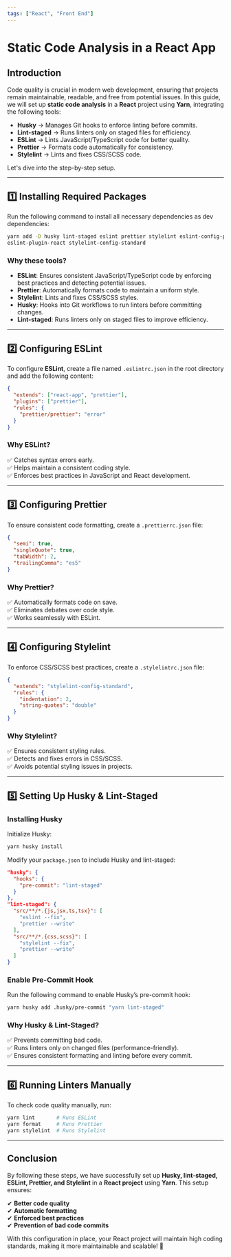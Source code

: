 ```yaml
---
tags: ["React", "Front End"]
---
```


# Static Code Analysis in a React App

## **Introduction**

Code quality is crucial in modern web development, ensuring that projects remain maintainable,
readable, and free from potential issues. In this guide, we will set up **static code analysis**
in a **React** project using **Yarn**, integrating the following tools:

- **Husky** → Manages Git hooks to enforce linting before commits.
- **Lint-staged** → Runs linters only on staged files for efficiency.
- **ESLint** → Lints JavaScript/TypeScript code for better quality.
- **Prettier** → Formats code automatically for consistency.
- **Stylelint** → Lints and fixes CSS/SCSS code.

Let's dive into the step-by-step setup.

---

## **1️⃣ Installing Required Packages**

Run the following command to install all necessary dependencies as dev dependencies:

```sh
yarn add -D husky lint-staged eslint prettier stylelint eslint-config-prettier eslint-plugin-prettier
eslint-plugin-react stylelint-config-standard
```

### **Why these tools?**

- **ESLint**: Ensures consistent JavaScript/TypeScript code by enforcing best practices and detecting
 potential issues.
- **Prettier**: Automatically formats code to maintain a uniform style.
- **Stylelint**: Lints and fixes CSS/SCSS styles.
- **Husky**: Hooks into Git workflows to run linters before committing changes.
- **Lint-staged**: Runs linters only on staged files to improve efficiency.

---

## **2️⃣ Configuring ESLint**

To configure **ESLint**, create a file named `.eslintrc.json` in the root directory and add the following
content:

```json
{
  "extends": ["react-app", "prettier"],
  "plugins": ["prettier"],
  "rules": {
    "prettier/prettier": "error"
  }
}
```

### **Why ESLint?**

✅ Catches syntax errors early.  
✅ Helps maintain a consistent coding style.  
✅ Enforces best practices in JavaScript and React development.

---

## **3️⃣ Configuring Prettier**

To ensure consistent code formatting, create a `.prettierrc.json` file:

```json
{
  "semi": true,
  "singleQuote": true,
  "tabWidth": 2,
  "trailingComma": "es5"
}
```

### **Why Prettier?**

✅ Automatically formats code on save.  
✅ Eliminates debates over code style.  
✅ Works seamlessly with ESLint.

---

## **4️⃣ Configuring Stylelint**

To enforce CSS/SCSS best practices, create a `.stylelintrc.json` file:

```json
{
  "extends": "stylelint-config-standard",
  "rules": {
    "indentation": 2,
    "string-quotes": "double"
  }
}
```

### **Why Stylelint?**

✅ Ensures consistent styling rules.  
✅ Detects and fixes errors in CSS/SCSS.  
✅ Avoids potential styling issues in projects.

---

## **5️⃣ Setting Up Husky & Lint-Staged**

### **Installing Husky**

Initialize Husky:

```sh
yarn husky install
```

Modify your `package.json` to include Husky and lint-staged:

```json
"husky": {
  "hooks": {
    "pre-commit": "lint-staged"
  }
},
"lint-staged": {
  "src/**/*.{js,jsx,ts,tsx}": [
    "eslint --fix",
    "prettier --write"
  ],
  "src/**/*.{css,scss}": [
    "stylelint --fix",
    "prettier --write"
  ]
}
```

### **Enable Pre-Commit Hook**

Run the following command to enable Husky’s pre-commit hook:

```sh
yarn husky add .husky/pre-commit "yarn lint-staged"
```

### **Why Husky & Lint-Staged?**

✅ Prevents committing bad code.  
✅ Runs linters only on changed files (performance-friendly).  
✅ Ensures consistent formatting and linting before every commit.

---

## **6️⃣ Running Linters Manually**

To check code quality manually, run:

```sh
yarn lint       # Runs ESLint
yarn format     # Runs Prettier
yarn stylelint  # Runs Stylelint
```

---

## **Conclusion**

By following these steps, we have successfully set up **Husky, lint-staged, ESLint, Prettier, and Stylelint**
in a **React project** using **Yarn**. This setup ensures:

✔ **Better code quality**  
✔ **Automatic formatting**  
✔ **Enforced best practices**  
✔ **Prevention of bad code commits**  

With this configuration in place, your React project will maintain high coding standards, making it
 more maintainable and scalable! 🚀
